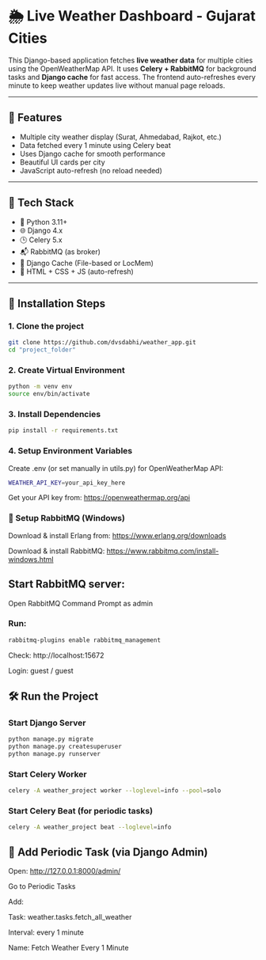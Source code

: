 # 🌦️ Live Weather Dashboard - Gujarat Cities

This Django-based application fetches **live weather data** for multiple cities using the OpenWeatherMap API. It uses **Celery + RabbitMQ** for background tasks and **Django cache** for fast access. The frontend auto-refreshes every minute to keep weather updates live without manual page reloads.

---

## 🚀 Features

- Multiple city weather display (Surat, Ahmedabad, Rajkot, etc.)
- Data fetched every 1 minute using Celery beat
- Uses Django cache for smooth performance
- Beautiful UI cards per city
- JavaScript auto-refresh (no reload needed)

---

## 🧰 Tech Stack

- 🐍 Python 3.11+
- 🌐 Django 4.x
- 🕒 Celery 5.x
- 📬 RabbitMQ (as broker)
- 🧠 Django Cache (File-based or LocMem)
- 💅 HTML + CSS + JS (auto-refresh)

---

## 🔧 Installation Steps

### 1. Clone the project

```bash
git clone https://github.com/dvsdabhi/weather_app.git
cd "project_folder"
```

### 2. Create Virtual Environment

```bash
python -m venv env
source env/bin/activate
```

### 3. Install Dependencies

```bash
pip install -r requirements.txt
```

### 4. Setup Environment Variables
Create .env (or set manually in utils.py) for OpenWeatherMap API:
```bash
WEATHER_API_KEY=your_api_key_here
```
Get your API key from: https://openweathermap.org/api


### 🧠 Setup RabbitMQ (Windows)

Download & install Erlang from: https://www.erlang.org/downloads

Download & install RabbitMQ: https://www.rabbitmq.com/install-windows.html

## Start RabbitMQ server:

Open RabbitMQ Command Prompt as admin

### Run: 
```bash
rabbitmq-plugins enable rabbitmq_management
```

Check: http://localhost:15672

Login: guest / guest

## 🛠️ Run the Project

### Start Django Server

```bash
python manage.py migrate
python manage.py createsuperuser
python manage.py runserver
```

### Start Celery Worker
```bash
celery -A weather_project worker --loglevel=info --pool=solo
```

### Start Celery Beat (for periodic tasks)
```bash
celery -A weather_project beat --loglevel=info
```

## 🔁 Add Periodic Task (via Django Admin)

Open: http://127.0.0.1:8000/admin/

Go to Periodic Tasks

Add:

Task: weather.tasks.fetch_all_weather

Interval: every 1 minute

Name: Fetch Weather Every 1 Minute


